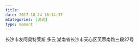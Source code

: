 ```yaml
---
title: 
date: 2017-10-24 18:14:37
mCategories: [说说]
type: moment
---
```


<div id="pics-20171024181437"></div>

<script src="/lib/moment/pics.js"></script>
<script>
var data = [
    {"link": "2017-10-24_000000.jpeg", "type": "shuoshuo"},
    {"link": "2017-10-24_000001.jpeg", "type": "shuoshuo"}
];
picsRender(data, "pics-20171024181437");
</script>

长沙市友阿奥特莱斯 多云
湖南省长沙市天心区芙蓉南路三段27号

